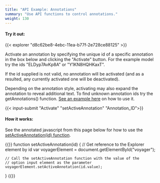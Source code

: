 ```yaml
---
title: "API Example: Annotations"
summary: "Use API functions to control annotations."
weight: 130
---
```


#### Try it out:

{{< explorer "d8c62be8-4ebc-11ea-b77f-2e728ce88125" >}}  <br>
  
Activate an annotation by specifying the unique id of a specific annotation in the box below and clicking the "Activate" button.
For the example model try the ids "ELDyp7AvKp8A" or "Y1KN8HQHKaxT".

If the id supplied is not valid, no annotation will be activated (and as a resulted, any currently activated one will be deactivated).

Depending on the annotation style, activating may also expand the annotation to reveal additional text. 
To find unknown annotation ids try the getAnnotations() function. [See an example here](../get-content) on how to use it.  

{{< input-submit "Activate" "setActiveAnnotation" "Annotation_ID">}}  <br>

#### How it works:
See the annotated javascript from this page below for how to use the [setActiveAnnotation(id) function](../../api).

{{<highlight js>}}
function setActiveAnnotation(id) {
	// Get reference to the Explorer element by id
	var voyagerElement = document.getElementById("voyager");
	
	// Call the setActiveAnnotation function with the value of the 
	// option input element as the parameter
	voyagerElement.setActiveAnnotation(id.value);
}
{{</highlight>}}
